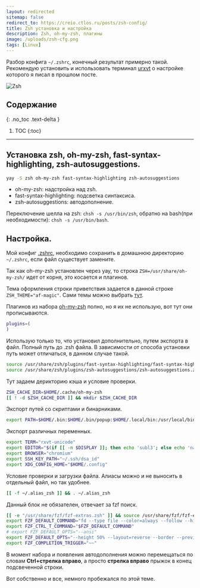 ```yaml
---
layout: redirected
sitemap: false
redirect_to: https://creio.ctlos.ru/posts/zsh-config/
title: Zsh установка и настройка
description: Zsh, oh-my-zsh, плагины
image: /uploads/zsh-cfg.png
tags: [Linux]
---
```


Разбор конфига `~/.zshrc`, конечный результат примерно такой. Рекомендую установить и использовать терминал [urxvt](/urxvt-config/) о настройке которого я писал в прошлом посте.

![Zsh](/uploads/zsh-cfg.png)

## Содержание
{: .no_toc .text-delta }

1. TOC
{:toc}

---

## Установка zsh, oh-my-zsh, fast-syntax-highlighting, zsh-autosuggestions.

```sh
yay -S zsh oh-my-zsh fast-syntax-highlighting zsh-autosuggestions
```

- oh-my-zsh: надстройка над zsh.
- fast-syntax-highlighting: подсветка синтаксиса.
- zsh-autosuggestions: автодополнение.

Переключение шелла на zsh: `chsh -s /usr/bin/zsh`, обратно на bash(при необходимости): `chsh -s /usr/bin/bash`.

## Настройка.

Мой конфиг [.zshrc](https://github.com/creio/dots/blob/master/.zshrc), необходимо сохранить в домашнюю директорию `~/.zshrc`, если файл существует замените.

Так как oh-my-zsh установлен через yay, то строка `ZSH=/usr/share/oh-my-zsh/` идет от корня, это косается и плагинов.

Тема оформления строки приветствия задается в данной строке `ZSH_THEME="af-magic"`. Сами темы можно выбрать [тут](https://github.com/robbyrussell/oh-my-zsh/wiki/Themes).

Плагинов из набора [oh-my-zsh](https://github.com/robbyrussell/oh-my-zsh/wiki/Plugins) полно, но я их не использую, вот тут они прописываются.

```sh
plugins=(
)
```

Использую только то, что установил дополнительно, путем экспорта в файл. Полный путь до .zsh файла. В зависимости от способа установки путь может отличаться, в данном случае такой.

```sh
source /usr/share/zsh/plugins/fast-syntax-highlighting/fast-syntax-highlighting.plugin.zsh
source /usr/share/zsh/plugins/zsh-autosuggestions/zsh-autosuggestions.zsh
```

Тут задаем дерикторию кэша и условие проверки.

```sh
ZSH_CACHE_DIR=$HOME/.cache/oh-my-zsh
[[ ! -d $ZSH_CACHE_DIR ]] && mkdir $ZSH_CACHE_DIR
```

Экспорт путей со скриптами и бинарниками.

```sh
export PATH=$HOME/.bin:$HOME/.bin/popup:$HOME/.local/bin:/usr/local/bin:$PATH
```

Экспорт различных переменных.

```sh
export TERM="rxvt-unicode"
export EDITOR="$(if [[ -n $DISPLAY ]]; then echo 'subl3'; else echo 'nano'; fi)"
export BROWSER="chromium"
export SSH_KEY_PATH="~/.ssh/dsa_id"
export XDG_CONFIG_HOME="$HOME/.config"
```

Условие проверки и загрузки файла. Алиасы можно и не выносить в отдельный файл, но так удобнее.

```sh
[[ -f ~/.alias_zsh ]] && . ~/.alias_zsh
```

Данный блок не обязателен, отвечает за fzf поиск.

```sh
[[ -e "/usr/share/fzf/fzf-extras.zsh" ]] && source /usr/share/fzf/fzf-extras.zsh
export FZF_DEFAULT_COMMAND="fd --type file --color=always --follow --hidden --exclude .git"
export FZF_CTRL_T_COMMAND="$FZF_DEFAULT_COMMAND"
# export FZF_DEFAULT_OPTS="--ansi"
export FZF_DEFAULT_OPTS="--height 50% --layout=reverse --border --preview 'file {}' --preview-window down:1"
export FZF_COMPLETION_TRIGGER="~~"
```

В момент набора и появления автодополнения можно перемещаться по словам **Ctrl+стрелка вправо**, а просто **стрелка вправо** прыжок в конец подсвеченной строки.

Вот собственно и все, немного пробежался по этой теме.
